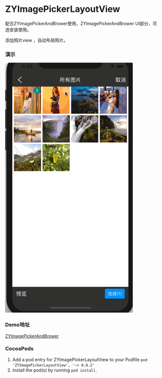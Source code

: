 
# ZYImagePickerLayoutView
配合ZYImagePickerAndBrower使用，ZYImagePickerAndBrower UI部分，可选安装使用。

添加照片view ，自动布局照片。

### 演示

![image](https://github.com/RainManGO/ZYImagePickerLayoutView/blob/master/imagePickerLayoutDemo.gif)

### Demo地址

[ZYImagePickerAndBrower](https://github.com/RainManGO/ZYImagePickerAndBrower)

### CocoaPods

1. Add a pod entry for ZYImagePickerLayoutView to your Podfile `pod 'ZYImagePickerLayoutView', '~> 0.0.2'`
2. Install the pod(s) by running `pod install`.
